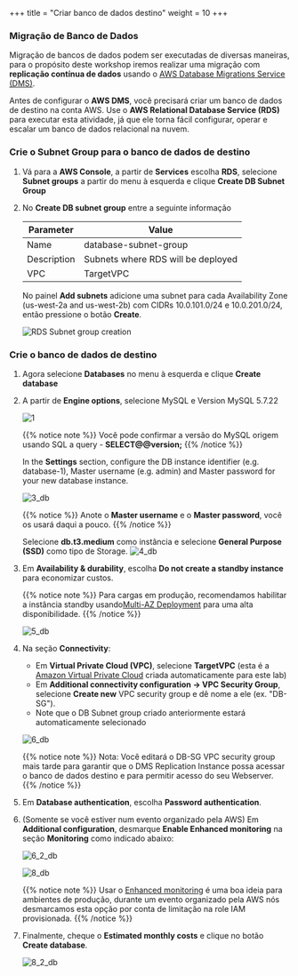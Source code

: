 +++
title = "Criar banco de dados destino"
weight = 10
+++

### Migração de Banco de Dados

Migração de bancos de dados podem ser executadas de diversas maneiras, para o propósito deste workshop iremos realizar uma migração com  **replicação contínua de dados** usando o <a href="https://aws.amazon.com/dms/" target="_blank">AWS Database Migrations Service (DMS)</a>.

Antes de configurar o **AWS DMS**, você precisará criar um banco de dados de destino na conta AWS. Use o **AWS Relational Database Service (RDS)** para executar esta atividade, já que ele torna fácil configurar, operar e escalar um banco de dados relacional na nuvem.

### Crie o Subnet Group para o banco de dados de destino

1. Vá para a **AWS Console**, a partir de **Services** escolha **RDS**, selecione **Subnet groups** a partir do menu à esquerda e clique **Create DB Subnet Group**

2. No **Create DB subnet group** entre a seguinte informação

    | Parameter           | Value                    |
    | ------------------- | ------------------------ |
    | Name                | database-subnet-group     |
    | Description         | Subnets where RDS will be deployed |
    | VPC      | TargetVPC            |
    
    No painel **Add subnets** adicione uma subnet para cada Availability Zone (us-west-2a and us-west-2b) com CIDRs 10.0.101.0/24 e 10.0.201.0/24, então pressione o botão **Create**.

    ![RDS Subnet group creation](/db-mig/db-subnet-group.en.png)    

### Crie o banco de dados de destino    
    
1. Agora selecione **Databases** no menu à esquerda e clique **Create database** 

2. A partir de **Engine options**, selecione MySQL e Version MySQL 5.7.22

    ![1](/db-mig/1.png)


    {{% notice note %}}
Você pode confirmar a versão do MySQL origem usando SQL a query - **SELECT@@version;**
{{% /notice %}}

    In the **Settings** section, configure the DB instance identifier (e.g. database-1), Master username (e.g. admin) and Master password for your new database instance.


    ![3_db](/db-mig/3_db.png)

    {{% notice %}}
Anote o **Master username** e o **Master password**, você os usará daqui a pouco.
{{% /notice %}}

    Selecione **db.t3.medium** como instância e selecione **General Purpose (SSD)** como tipo de Storage.
    ![4_db](/db-mig/4_db.png)

3. Em **Availability & durability**, escolha **Do not create a standby instance** para economizar custos. 

    {{% notice note %}}
Para cargas em produção, recomendamos habilitar a instância standby usando<a href="https://docs.aws.amazon.com/AmazonRDS/latest/UserGuide/Concepts.MultiAZ.html" target="_blank">Multi-AZ Deployment</a> para uma alta disponibilidade.
{{% /notice %}}  

    ![5_db](/db-mig/5_db.png)

4. Na seção **Connectivity**:

    * Em **Virtual Private Cloud (VPC)**, selecione **TargetVPC** (esta é a <a href="https://aws.amazon.com/vpc/" target="_blank">Amazon Virtual Private Cloud</a> criada automaticamente para este lab)
    * Em **Additional connectivity configuration -> VPC Security Group**, selecione **Create new** VPC security group e dê nome a ele (ex. "DB-SG").
    * Note que o DB Subnet group criado anteriormente estará automaticamente selecionado

    ![6_db](/db-mig/6_db.png)


    {{% notice note %}}
Nota: Você editará o DB-SG VPC security group mais tarde para garantir que o DMS Replication Instance possa acessar o banco de dados destino e para permitir acesso do seu Webserver.
{{% /notice %}}

5. Em **Database authentication**, escolha **Password authentication**.
6. (Somente se você estiver num evento organizado pela AWS) Em **Additional configuration**, desmarque **Enable Enhanced monitoring** na seção **Monitoring** como indicado abaixo:

    ![6_2_db](/db-mig/6_2_db.png)


    ![8_db](/db-mig/8_db.png)

    {{% notice note %}}
Usar o <a href="https://docs.aws.amazon.com/AmazonRDS/latest/UserGuide/USER_Monitoring.OS.html" target="_blank">Enhanced monitoring</a> é uma boa ideia para ambientes de produção, durante um evento organizado pela AWS nós desmarcamos esta opção por conta de limitação na role IAM provisionada.
{{% /notice %}}

6. Finalmente, cheque o **Estimated monthly costs** e clique no botão **Create database**.

   ![8_2_db](/db-mig/8_2_db.png)
